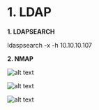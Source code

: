 # 1. LDAP

**1. LDAPSEARCH**

ldaspsearch -x -h 10.10.10.107

**2. NMAP**

![alt text](https://github.com/gajos112/OSCP/blob/main/images/1?raw=true)

![alt text](https://github.com/gajos112/OSCP/blob/main/images/2?raw=true)

![alt text](https://github.com/gajos112/OSCP/blob/main/images/3?raw=true)

